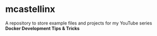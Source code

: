 # mcastellinx
A repository to store example files and projects for my YouTube series **Docker Development Tips &amp; Tricks**
